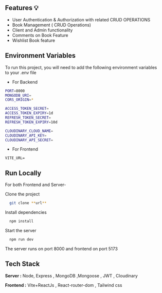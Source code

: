 





## Features 💡

- User Authentication & Authorization with related CRUD OPERATIONS
- Book Management ( CRUD Operations)
- Client and Admin functionality 
- Comments on Book Feature
- Wishlist Book feature




## Environment Variables 

To run this project, you will need to add the following environment variables to your .env file


- For Backend 


```bash
PORT=8000
MONGODB_URI=
CORS_ORIGIN=*

ACCESS_TOKEN_SECRET=
ACCESS_TOKEN_EXPIRY=1d
REFRESH_TOKEN_SECRET=
REFRESH_TOKEN_EXPIRY=10d

CLOUDINARY_CLOUD_NAME=
CLOUDINARY_API_KEY=
CLOUDINARY_API_SECRET=

```

- For Frontend

```
VITE_URL=
```




## Run Locally

For both Frontend and Server- 

Clone the project 


```bash
  git clone **url**
```

Install dependencies

```bash
  npm install
```

Start the server

```bash
  npm run dev
```

The server runs on port 8000 and frontend on port 5173


## Tech Stack

**Server  :** 
Node, Express , MongoDB ,Mongoose , JWT , Cloudinary

**Frontend :**
Vite+ReactJs , React-router-dom , Tailwind css



